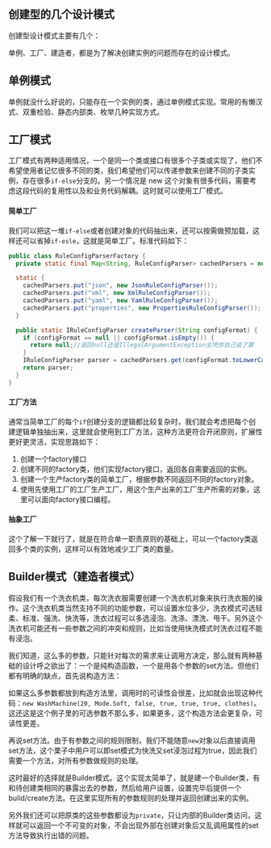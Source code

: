 ## 创建型的几个设计模式

创建型设计模式主要有几个：

单例、工厂、建造者，都是为了解决创建实例的问题而存在的设计模式。

## 单例模式

单例就没什么好说的，只能存在一个实例的类，通过单例模式实现。常用的有懒汉式、双重检验、静态内部类、枚举几种实现方式。

## 工厂模式

工厂模式有两种适用情况，一个是同一个类或接口有很多个子类或实现了，他们不希望使用者记忆很多不同的类，我们希望他们可以传递参数来创建不同的子类实例，存在很多`if-else`分支的。另一个情况是 new 这个对象有很多代码，需要考虑这段代码的复用性以及和业务代码解耦。这时就可以使用工厂模式。

#### 简单工厂

我们可以把这一堆`if-else`或者创建对象的代码抽出来，还可以按需做预加载，这样还可以省掉`if-esle`，这就是简单工厂。标准代码如下：

```java
public class RuleConfigParserFactory {
  private static final Map<String, RuleConfigParser> cachedParsers = new HashMap<>();

  static {
    cachedParsers.put("json", new JsonRuleConfigParser());
    cachedParsers.put("xml", new XmlRuleConfigParser());
    cachedParsers.put("yaml", new YamlRuleConfigParser());
    cachedParsers.put("properties", new PropertiesRuleConfigParser());
  }

  public static IRuleConfigParser createParser(String configFormat) {
    if (configFormat == null || configFormat.isEmpty()) {
      return null;//返回null还是IllegalArgumentException全凭你自己说了算
    }
    IRuleConfigParser parser = cachedParsers.get(configFormat.toLowerCase());
    return parser;
  }
}
```

#### 工厂方法

通常当简单工厂的每个`if`创建分支的逻辑都比较复杂时，我们就会考虑把每个创建逻辑单独抽出来，这里就会使用到工厂方法，这种方法更符合开闭原则，扩展性更好更灵活，实现思路如下：

1. 创建一个factory接口
2. 创建不同的factory类，他们实现factory接口，返回各自需要返回的实例。
3. 创建一个生产factory类的简单工厂，根据参数不同返回不同的factory对象。
4. 使用先使用工厂的工厂生产工厂，用这个生产出来的工厂生产所需的对象，这里可以面向factory接口编程。

#### 抽象工厂

这个了解一下就行了，就是在符合单一职责原则的基础上，可以一个factory类返回多个类的实例，这样可以有效地减少工厂类的数量。

## Builder模式（建造者模式）

假设我们有一个洗衣机类，每次洗衣服需要创建一个洗衣机对象来执行洗衣服的操作。这个洗衣机类当然支持不同的功能参数，可以设置水位多少，洗衣模式可选轻柔、标准、强洗、快洗等，洗衣过程可以多选浸泡、洗涤、漂洗、甩干。另外这个洗衣机可能还有一些参数之间的冲突和规则，比如当使用快洗模式时洗衣过程不能有浸泡。

我们知道，这么多的参数，只能针对每次的需求来让调用方决定，那么就有两种基础的设计呼之欲出了：一个是纯构造函数，一个是用各个参数的set方法。但他们都有明确的缺点，首先说构造方法：

如果这么多参数都放到构造方法里，调用时的可读性会很差，比如就会出现这种代码：`new WashMachine(20, Mode.Soft, false, true, true, true, clothes)`。这还这是这个例子里的可选参数不那么多，如果更多，这个构造方法会更复杂，可读性更差。

再说set方法。由于有参数之间的规则限制，我们不能随意`new`对象以后直接调用set方法，这个栗子中用户可以即set模式为快洗又set浸泡过程为true，因此我们需要一个方法，对所有参数做规则的处理。

这时最好的选择就是Builder模式。这个实现太简单了，就是建一个Builder类，有和待创建类相同的暴露出去的参数，然后给用户设置，设置完毕后提供一个build/create方法。在这里实现所有的参数规则的处理并返回创建出来的实例。

另外我们还可以把原类的这些参数都设为`private`，只让内部的Builder类访问，这样就可以返回一个不可变的对象，不会出现外部在创建对象后又乱调用属性的set方法导致执行出错的问题。